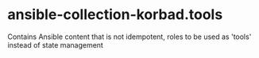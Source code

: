 # ansible-collection-korbad.tools
Contains Ansible content that is not idempotent, roles to be used as 'tools' instead of state management
